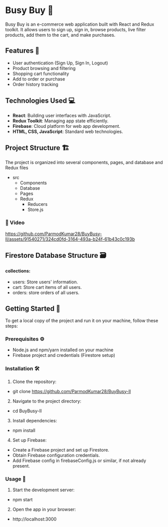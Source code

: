 # Busy Buy 🛒

Busy Buy is an e-commerce web application built with React and Redux toolkit. It allows users to sign up, sign in, browse products, live filter products, add them to the cart, and make purchases.

## Features 🚀

- User authentication (Sign Up, Sign In, Logout)
- Product browsing and filtering
- Shopping cart functionality
- Add to order or purchase
- Order history tracking

## Technologies Used 💻

- **React**: Building user interfaces with JavaScript.
- **Redux Toolkit**: Managing app state efficiently.
- **Firebase**: Cloud platform for web app development.
- **HTML, CSS, JavaScript**: Standard web technologies.

## Project Structure 🏗️

The project is organized into several components, pages, and database and Redux files
- src
  - Components
  - Database
  - Pages
  - Redux
    - Reducers
    - Store.js

### 🍿 Video
https://github.com/ParmodKumar28/BuyBusy-II/assets/91540271/324cd0fd-3164-493a-b24f-61b43c0c193b

## Firestore Database Structure 🗃️
#### collections:
- users: Store users' information.
- cart: Store cart items of all users.
- orders: store orders of all users.

## Getting Started 🚀
To get a local copy of the project and run it on your machine, follow these steps:

### Prerequisites ⚙️
- Node.js and npm/yarn installed on your machine
- Firebase project and credentials (Firestore setup)

### Installation 🛠️
1. Clone the repository:
- git clone https://github.com/ParmodKumar28/BuyBusy-II

2. Navigate to the project directory:
- cd BuyBusy-II

3. Install dependencies:
- npm install

4. Set up Firebase:
- Create a Firebase project and set up Firestore.
- Obtain Firebase configuration credentials.
- Add Firebase config in firebaseConfig.js or similar, if not already present.

### Usage 🚀
1. Start the development server:
- npm start

2. Open the app in your browser:
- http://localhost:3000